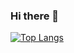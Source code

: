 ### Hi there 👋

[![Top Langs](https://github-readme-stats.vercel.app/api/top-langs/?username=Rizo11&layout=compact&show_icons=true&theme=radical)](https://github.com/Rizo11/github-readme-stats)
<!--
**sashhhaka/sashhhaka** is a ✨ _special_ ✨ repository because its `README.md` (this file) appears on your GitHub profile.

Here are some ideas to get you started:

- 🔭 I’m currently working on ...
- 🌱 I’m currently learning ...
- 👯 I’m looking to collaborate on ...
- 🤔 I’m looking for help with ...
- 💬 Ask me about ...
- 📫 How to reach me: ...
- 😄 Pronouns: ...
- ⚡ Fun fact: ...
-->
